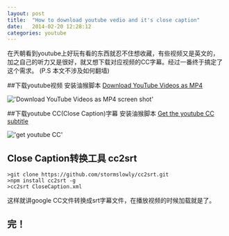 ```yaml
---
layout: post
title:  "How to download youtube vedio and it's close caption"
date:   2014-02-20 12:28:12
categories: youtube
---
```


在兲朝看到youtube上好玩有看的东西就忍不住想收藏，有些视频又是英文的，
加之自己的听力又是很好，就又想下载对应视频的CC字幕。经过一番终于搞定了这个需求。
(P.S 本文不涉及如何翻墙)


##下载youtube视频
安装油猴脚本 [Download YouTube Videos as MP4](http://userscripts.org/scripts/show/25105)

!['Download YouTube Videos as MP4  screen shot'](http://i.imgur.com/GyOQCe1.png)


##下载youtube CC(Close Caption)字幕
安装油猴脚本 [Get the youtube CC subtitle](http://userscripts.org/scripts/show/392036)

!['get youtube CC'](http://i.imgur.com/Wu2we0L.png)

## Close Caption转换工具 cc2srt

```
>git clone https://github.com/stormslowly/cc2srt.git
>npm install cc2srt -g
>cc2srt CloseCaption.xml
```

这样就讲google CC文件转换成srt字幕文件，在播放视频的时候加载就是了。

## 完！
